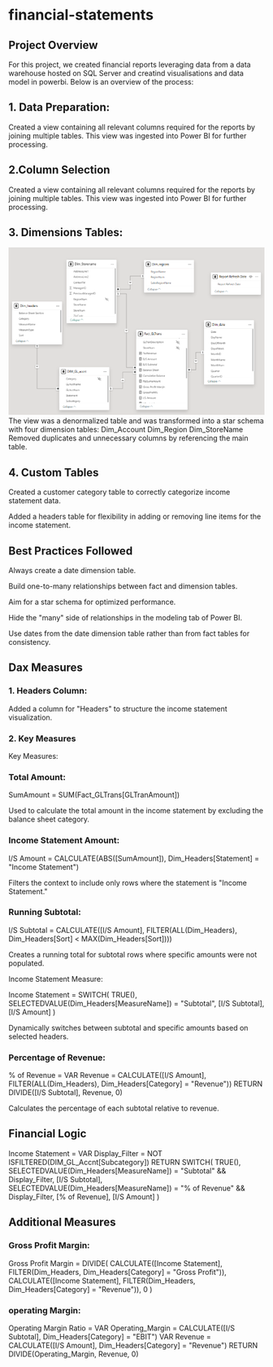 # financial-statements
## Project Overview
For this project, we created financial reports leveraging data from a data warehouse hosted on SQL Server and creatind visualisations and data model in powerbi. Below is an overview of the process:
## 1. Data Preparation:
Created a view containing all relevant columns required for the reports by joining multiple tables.
This view was ingested into Power BI for further processing.
## 2.Column Selection
Created a view containing all relevant columns required for the reports by joining multiple tables.
This view was ingested into Power BI for further processing.
## 3. Dimensions Tables:
![model Logo](https://github.com/rishinawani/financial-statements/blob/main/model.PNG)
The view was a denormalized table and was transformed into a star schema with four dimension tables:
Dim_Account
Dim_Region
Dim_StoreName
Removed duplicates and unnecessary columns by referencing the main table.
## 4. Custom Tables
Created a customer category table to correctly categorize income statement data.

Added a headers table for flexibility in adding or removing line items for the income statement.
## Best Practices Followed
Always create a date dimension table.

Build one-to-many relationships between fact and dimension tables.

Aim for a star schema for optimized performance.

Hide the "many" side of relationships in the modeling tab of Power BI.

Use dates from the date dimension table rather than from fact tables for consistency.
## Dax Measures
### 1. Headers Column:
Added a column for "Headers" to structure the income statement visualization.
### 2. Key Measures
Key Measures:

### Total Amount:

SumAmount = SUM(Fact_GLTrans[GLTranAmount])

Used to calculate the total amount in the income statement by excluding the balance sheet category.

### Income Statement Amount:

I/S Amount = CALCULATE(ABS([SumAmount]), Dim_Headers[Statement] = "Income Statement")

Filters the context to include only rows where the statement is "Income Statement."

### Running Subtotal:

I/S Subtotal = CALCULATE([I/S Amount], FILTER(ALL(Dim_Headers), Dim_Headers[Sort] < MAX(Dim_Headers[Sort])))

Creates a running total for subtotal rows where specific amounts were not populated.

Income Statement Measure:

Income Statement =
SWITCH(
    TRUE(),
    SELECTEDVALUE(Dim_Headers[MeasureName]) = "Subtotal", [I/S Subtotal],
    [I/S Amount]
)

Dynamically switches between subtotal and specific amounts based on selected headers.

### Percentage of Revenue:

% of Revenue =
VAR Revenue = CALCULATE([I/S Amount], FILTER(ALL(Dim_Headers), Dim_Headers[Category] = "Revenue"))
RETURN DIVIDE([I/S Subtotal], Revenue, 0)

Calculates the percentage of each subtotal relative to revenue.
## Financial Logic 
Income Statement =
VAR Display_Filter = NOT ISFILTERED(DIM_GL_Accnt[Subcategory])
RETURN
SWITCH(
    TRUE(),
    SELECTEDVALUE(Dim_Headers[MeasureName]) = "Subtotal" && Display_Filter, [I/S Subtotal],
    SELECTEDVALUE(Dim_Headers[MeasureName]) = "% of Revenue" && Display_Filter, [% of Revenue],
    [I/S Amount]
)
## Additional Measures
### Gross Profit Margin:
Gross Profit Margin =
DIVIDE(
    CALCULATE([Income Statement], FILTER(Dim_Headers, Dim_Headers[Category] = "Gross Profit")),
    CALCULATE([Income Statement], FILTER(Dim_Headers, Dim_Headers[Category] = "Revenue")),
    0
)
### operating  Margin:
Operating Margin Ratio =
VAR Operating_Margin = CALCULATE([I/S Subtotal], Dim_Headers[Category] = "EBIT")
VAR Revenue = CALCULATE([I/S Amount], Dim_Headers[Category] = "Revenue")
RETURN DIVIDE(Operating_Margin, Revenue, 0)
